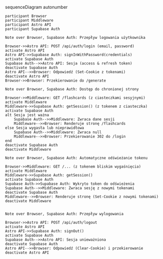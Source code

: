 sequenceDiagram
autonumber

    participant Browser
    participant Middleware
    participant Astro API
    participant Supabase Auth

    Note over Browser, Supabase Auth: Przepływ logowania użytkownika

    Browser->>Astro API: POST /api/auth/login (email, password)
    activate Astro API
    Astro API->>Supabase Auth: signInWithPassword(credentials)
    activate Supabase Auth
    Supabase Auth-->>Astro API: Sesja (access & refresh token)
    deactivate Supabase Auth
    Astro API-->>Browser: Odpowiedź (Set-Cookie z tokenami)
    deactivate Astro API
    Browser->>Browser: Przekierowanie do /generate

    Note over Browser, Supabase Auth: Dostęp do chronionej strony

    Browser->>Middleware: GET /flashcards (z ciasteczkami sesyjnymi)
    activate Middleware
    Middleware->>Supabase Auth: getSession() (z tokenem z ciasteczka)
    activate Supabase Auth
    alt Sesja jest ważna
        Supabase Auth-->>Middleware: Zwraca dane sesji
        Middleware-->>Browser: Renderuje stronę /flashcards
    else Sesja wygasła lub nieprawidłowa
        Supabase Auth-->>Middleware: Zwraca null
        Middleware-->>Browser: Przekierowanie 302 do /login
    end
    deactivate Supabase Auth
    deactivate Middleware

    Note over Browser, Supabase Auth: Automatyczne odświeżanie tokenu

    Browser->>Middleware: GET /... (z tokenem bliskim wygaśnięcia)
    activate Middleware
    Middleware->>Supabase Auth: getSession()
    activate Supabase Auth
    Supabase Auth->>Supabase Auth: Wykryto token do odświeżenia
    Supabase Auth-->>Middleware: Zwraca sesję z nowymi tokenami
    deactivate Supabase Auth
    Middleware-->>Browser: Renderuje stronę (Set-Cookie z nowymi tokenami)
    deactivate Middleware


    Note over Browser, Supabase Auth: Przepływ wylogowania

    Browser->>Astro API: POST /api/auth/logout
    activate Astro API
    Astro API->>Supabase Auth: signOut()
    activate Supabase Auth
    Supabase Auth-->>Astro API: Sesja unieważniona
    deactivate Supabase Auth
    Astro API-->>Browser: Odpowiedź (Clear-Cookie) i przekierowanie
    deactivate Astro API
